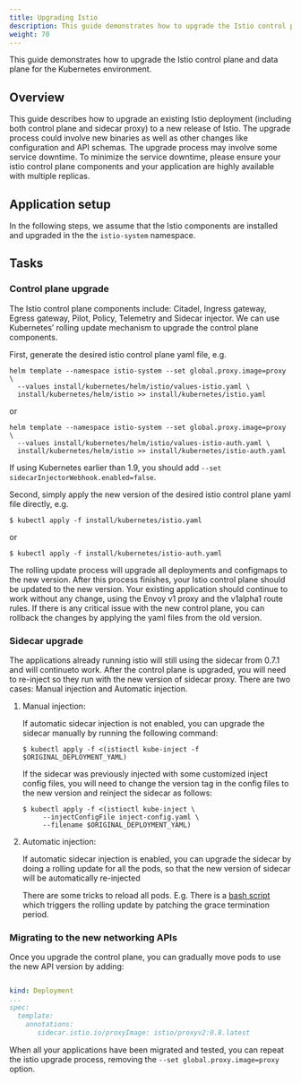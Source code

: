 ```yaml
---
title: Upgrading Istio
description: This guide demonstrates how to upgrade the Istio control plane and data plane independently.
weight: 70
---
```


This guide demonstrates how to upgrade the Istio control plane and data plane
for the Kubernetes environment.

## Overview

This guide describes how to upgrade an existing Istio deployment (including both control plane and sidecar proxy) to a new release of Istio. The upgrade process could involve new binaries as well as other changes like configuration and API schemas. The upgrade process may involve some service downtime. To minimize the service downtime, please ensure your istio control plane components and your application are highly available with multiple replicas.

## Application setup

In the following steps, we assume that the Istio components are installed and upgraded in the the `istio-system` namespace.

## Tasks

### Control plane upgrade

The Istio control plane components include: Citadel, Ingress gateway, Egress gateway, Pilot, Policy, Telemetry and
Sidecar injector. We can use Kubernetes’ rolling update mechanism to upgrade the
control plane components.

First, generate the desired istio control plane yaml file, e.g.

```command
helm template --namespace istio-system --set global.proxy.image=proxy \
  --values install/kubernetes/helm/istio/values-istio.yaml \
  install/kubernetes/helm/istio >> install/kubernetes/istio.yaml
```

or

```command
helm template --namespace istio-system --set global.proxy.image=proxy \
  --values install/kubernetes/helm/istio/values-istio-auth.yaml \
  install/kubernetes/helm/istio >> install/kubernetes/istio-auth.yaml
```

If using Kubernetes earlier than 1.9, you should add ```--set sidecarInjectorWebhook.enabled=false```.

Second, simply apply the new version of the desired istio control plane yaml file directly, e.g.

```command
$ kubectl apply -f install/kubernetes/istio.yaml
```

or

```command
$ kubectl apply -f install/kubernetes/istio-auth.yaml
```

The rolling update process will upgrade all deployments and configmaps to the new version. After this process finishes, your Istio control plane should be updated to the new version. Your existing application should continue to work without any change, using the Envoy v1 proxy and the v1alpha1 route rules. If there is any critical issue with the new control plane, you can rollback the changes by applying the yaml files from the old version.

### Sidecar upgrade

The applications already running istio will still using the sidecar from 0.7.1 and will continueto work. After the control plane is upgraded, you will need to re-inject so they run with the new version of sidecar proxy. There are two cases: Manual injection and Automatic injection.

1.  Manual injection:

    If automatic sidecar injection is not enabled, you can upgrade the
    sidecar manually by running the following command:

    ```command
    $ kubectl apply -f <(istioctl kube-inject -f $ORIGINAL_DEPLOYMENT_YAML)
    ```

    If the sidecar was previously injected with some customized inject config
    files, you will need to change the version tag in the config files to the new
    version and reinject the sidecar as follows:

    ```command
    $ kubectl apply -f <(istioctl kube-inject \
         --injectConfigFile inject-config.yaml \
         --filename $ORIGINAL_DEPLOYMENT_YAML)
    ```

1.  Automatic injection:

    If automatic sidecar injection is enabled, you can upgrade the sidecar
    by doing a rolling update for all the pods, so that the new version of
    sidecar will be automatically re-injected

    There are some tricks to reload all pods. E.g. There is a [bash script](https://gist.github.com/jmound/ff6fa539385d1a057c82fa9fa739492e)
    which triggers the rolling update by patching the grace termination period.

### Migrating to the new networking APIs

Once you upgrade the control plane, you can gradually move pods to use the new API version by adding:

```yaml

kind: Deployment
...
spec:
  template:
    annotations:
       sidecar.istio.io/proxyImage: istio/proxyv2:0.8.latest

```

When all your applications have been migrated and tested, you can repeat the istio upgrade process, removing the `--set global.proxy.image=proxy` option. 